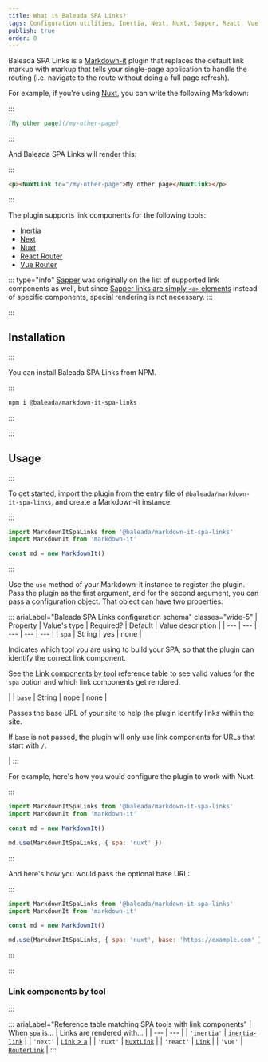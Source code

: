 ```yaml
---
title: What is Baleada SPA Links?
tags: Configuration utilities, Inertia, Next, Nuxt, Sapper, React, Vue, Svelte
publish: true
order: 0
---
```


Baleada SPA Links is a [Markdown-it](https://markdown-it.github.io/) plugin that replaces the default link markup with markup that tells your single-page application to handle the routing (i.e. navigate to the route without doing a full page refresh).

For example, if you're using [Nuxt](https://nuxtjs.org), you can write the following Markdown:

:::
```md
[My other page](/my-other-page)
```
:::

And Baleada SPA Links will render this:

:::
```html
<p><NuxtLink to="/my-other-page">My other page</NuxtLink></p>
```
:::

The plugin supports link components for the following tools:
- [Inertia](https://inertiajs.com)
- [Next](https://nextjs.org)
- [Nuxt](https://nuxtjs.org)
- [React Router](https://reacttraining.com/react-router/)
- [Vue Router](https://router.vuejs.org/)

::: type="info"
[Sapper](https://sapper.svelte.dev) was originally on the list of supported link components as well, but since [Sapper links are simply `<a>` elements](https://sapper.svelte.dev/docs#Comparison_with_Next_js) instead of specific components, special rendering is not necessary.
:::


:::
## Installation
:::

You can install Baleada SPA Links from NPM.

:::
```bash
npm i @baleada/markdown-it-spa-links
```
:::


:::
## Usage
:::

To get started, import the plugin from the entry file of `@baleada/markdown-it-spa-links`, and create a Markdown-it instance.

:::
```js
import MarkdownItSpaLinks from '@baleada/markdown-it-spa-links'
import MarkdownIt from 'markdown-it'

const md = new MarkdownIt()
```
:::

Use the `use` method of your Markdown-it instance to register the plugin. Pass the plugin as the first argument, and for the second argument, you can pass a configuration object. That object can have two properties:

::: ariaLabel="Baleada SPA Links configuration schema" classes="wide-5"
| Property | Value's type | Required? | Default | Value description |
| --- | --- | --- | --- | --- |
| `spa` | String | yes | none | <p>Indicates which tool you are using to build your SPA, so that the plugin can identify the correct link component.</p><p>See the [Link components by tool](#Link-components-by-tool) reference table to see valid values for the `spa` option and which link components get rendered.</p> |
| `base` | String | nope | none | <p>Passes the base URL of your site to help the plugin identify links within the site.</p><p>If `base` is not passed, the plugin will only use link components for URLs that start with `/`.</p> |
:::

For example, here's how you would configure the plugin to work with Nuxt:

:::
```js
import MarkdownItSpaLinks from '@baleada/markdown-it-spa-links'
import MarkdownIt from 'markdown-it'

const md = new MarkdownIt()

md.use(MarkdownItSpaLinks, { spa: 'nuxt' })
```
:::

And here's how you would pass the optional base URL:

:::
```js
import MarkdownItSpaLinks from '@baleada/markdown-it-spa-links'
import MarkdownIt from 'markdown-it'

const md = new MarkdownIt()

md.use(MarkdownItSpaLinks, { spa: 'nuxt', base: 'https://example.com' })
```
:::


:::
### Link components by tool
:::

::: ariaLabel="Reference table matching SPA tools with link components"
| When `spa` is... | Links are rendered with... |
| --- | --- |
| `'inertia'` | [`inertia-link`](https://inertiajs.com/links#top) |
| `'next'` | [`Link` > `a`](https://nextjs.org/docs#with-link) |
| `'nuxt'` | [`NuxtLink`](https://nuxtjs.org/api/components-nuxt-link#the-lt-nuxt-link-gt-component) |
| `'react'` | [`Link`](https://reacttraining.com/react-router/web/api/Link) |
| `'vue'` | [`RouterLink`](https://router.vuejs.org/api/#router-link) |
:::
